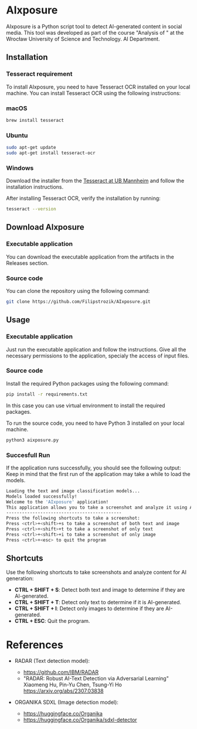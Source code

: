 # AIxposure

AIxposure is a Python script tool to detect AI-generated content in social media. This tool was developed as part of the course "Analysis of " at the Wrocław University of Science and Technology. AI Department.

## Installation

### Tesseract requirement

To install AIxposure, you need to have Tesseract OCR installed on your local machine. You can install Tesseract OCR using the following instructions:

### macOS

```sh
brew install tesseract
```

### Ubuntu

```sh
sudo apt-get update
sudo apt-get install tesseract-ocr
```

### Windows

Download the installer from the [Tesseract at UB Mannheim](https://github.com/UB-Mannheim/tesseract/wiki) and follow the installation instructions.

After installing Tesseract OCR, verify the installation by running:

```sh
tesseract --version
```

## Download AIxposure

### Executable application

You can download the executable application from the artifacts in the Releases section.

### Source code

You can clone the repository using the following command:

```sh
git clone https://github.com/Filipstrozik/AIxposure.git
```

## Usage

### Executable application

Just run the executable application and follow the instructions. Give all the necessary permissions to the application, specialy the access of input files.

### Source code

Install the required Python packages using the following command:

```sh
pip install -r requirements.txt
```

In this case you can use virtual environment to install the required packages.

To run the source code, you need to have Python 3 installed on your local machine.

```sh
python3 aixposure.py
```

### Succesfull Run

If the application runs successfully, you should see the following output:
Keep in mind that the first run of the application may take a while to load the models.

```sh
Loading the text and image classification models...
Models loaded successfully!
Welcome to the 'AIxposure' application!
This application allows you to take a screenshot and analyze it using AI models to detect AI-generated and human-written content.
--------------------------------------------
Press the following shortcuts to take a screenshot:
Press <ctrl>+<shift>+s to take a screenshot of both text and image
Press <ctrl>+<shift>+t to take a screenshot of only text
Press <ctrl>+<shift>+i to take a screenshot of only image
Press <ctrl>+<esc> to quit the program
```

## Shortcuts

Use the following shortcuts to take screenshots and analyze content for AI generation:

- **CTRL + SHIFT + S**: Detect both text and image to determine if they are AI-generated.
- **CTRL + SHIFT + T**: Detect only text to determine if it is AI-generated.
- **CTRL + SHIFT + I**: Detect only images to determine if they are AI-generated.
- **CTRL + ESC**: Quit the program.

# References

- RADAR (Text detection model):

  - https://github.com/IBM/RADAR
  - "RADAR: Robust AI-Text Detection via Adversarial Learning" Xiaomeng Hu, Pin-Yu Chen, Tsung-Yi Ho https://arxiv.org/abs/2307.03838

- ORGANIKA SDXL (Image detection model):
  - https://huggingface.co/Organika
  - https://huggingface.co/Organika/sdxl-detector
